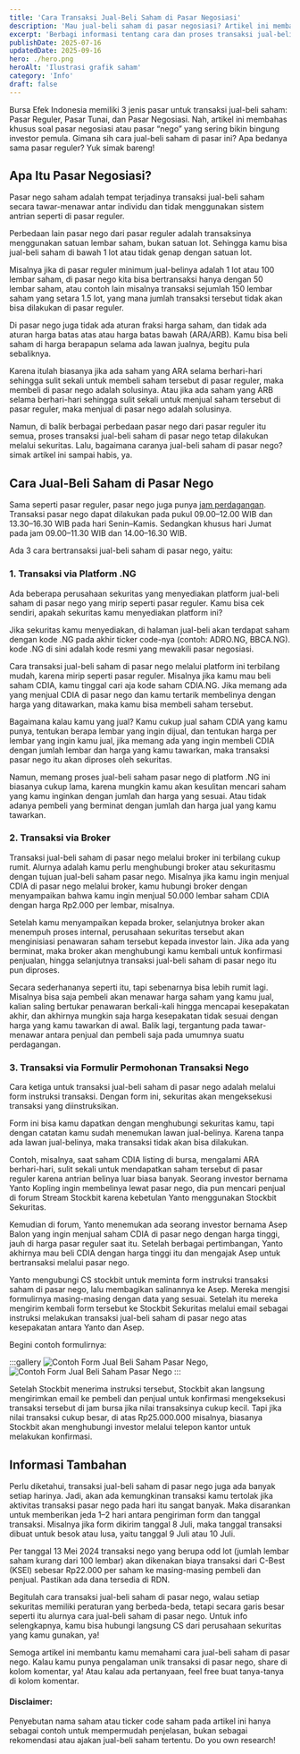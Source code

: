 ```yaml
---
title: 'Cara Transaksi Jual-Beli Saham di Pasar Negosiasi'
description: 'Mau jual-beli saham di pasar negosiasi? Artikel ini membahas lengkap cara bertransaksi jual-beli saham di pasar nego untuk pemula.'
excerpt: 'Berbagi informasi tentang cara dan proses transaksi jual-beli saham di pasar negosiasi'
publishDate: 2025-07-16
updatedDate: 2025-09-16
hero: ./hero.png
heroAlt: 'Ilustrasi grafik saham'
category: 'Info'
draft: false
---
```


Bursa Efek Indonesia memiliki 3 jenis pasar untuk transaksi jual-beli saham: Pasar Reguler, Pasar Tunai, dan Pasar Negosiasi. Nah, artikel ini membahas khusus soal pasar negosiasi atau pasar “nego” yang sering bikin bingung investor pemula. Gimana sih cara jual-beli saham di pasar ini? Apa bedanya sama pasar reguler? Yuk simak bareng!

## Apa Itu Pasar Negosiasi?

Pasar nego saham adalah tempat terjadinya transaksi jual-beli saham secara tawar-menawar antar individu dan tidak menggunakan sistem antrian seperti di pasar reguler.

Perbedaan lain pasar nego dari pasar reguler adalah transaksinya menggunakan satuan lembar saham, bukan satuan lot. Sehingga kamu bisa jual-beli saham di bawah 1 lot atau tidak genap dengan satuan lot.

Misalnya jika di pasar reguler minimum jual-belinya adalah 1 lot atau 100 lembar saham, di pasar nego kita bisa bertransaksi hanya dengan 50 lembar saham, atau contoh lain misalnya transaksi sejumlah 150 lembar saham yang setara 1.5 lot, yang mana jumlah transaksi tersebut tidak akan bisa dilakukan di pasar reguler.

Di pasar nego juga tidak ada aturan fraksi harga saham, dan tidak ada aturan harga batas atas atau harga batas bawah (ARA/ARB). Kamu bisa beli saham di harga berapapun selama ada lawan jualnya, begitu pula sebaliknya.

Karena itulah biasanya jika ada saham yang ARA selama berhari-hari sehingga sulit sekali untuk membeli saham tersebut di pasar reguler, maka membeli di pasar nego adalah solusinya. Atau jika ada saham yang ARB selama berhari-hari sehingga sulit sekali untuk menjual saham tersebut di pasar reguler, maka menjual di pasar nego adalah solusinya.

Namun, di balik berbagai perbedaan pasar nego dari pasar reguler itu semua, proses transaksi jual-beli saham di pasar nego tetap dilakukan melalui sekuritas. Lalu, bagaimana caranya jual-beli saham di pasar nego? simak artikel ini sampai habis, ya.

## Cara Jual-Beli Saham di Pasar Nego

Sama seperti pasar reguler, pasar nego juga punya [jam perdagangan](https://www.idx.co.id/id/produk/mekanisme-dan-jam-perdagangan/). Transaksi pasar nego dapat dilakukan pada pukul 09.00–12.00 WIB dan 13.30–16.30 WIB pada hari Senin–Kamis. Sedangkan khusus hari Jumat pada jam 09.00–11.30 WIB dan 14.00–16.30 WIB.

Ada 3 cara bertransaksi jual-beli saham di pasar nego, yaitu:

### 1. Transaksi via Platform .NG

Ada beberapa perusahaan sekuritas yang menyediakan platform jual-beli saham di pasar nego yang mirip seperti pasar reguler. Kamu bisa cek sendiri, apakah sekuritas kamu menyediakan platform ini?

Jika sekuritas kamu menyediakan, di halaman jual-beli akan terdapat saham dengan kode .NG pada akhir ticker code-nya (contoh: ADRO.NG, BBCA.NG). kode .NG di sini adalah kode resmi yang mewakili pasar negosiasi.

Cara transaksi jual-beli saham di pasar nego melalui platform ini terbilang mudah, karena mirip seperti pasar reguler. Misalnya jika kamu mau beli saham CDIA, kamu tinggal cari aja kode saham CDIA.NG. Jika memang ada yang menjual CDIA di pasar nego dan kamu tertarik membelinya dengan harga yang ditawarkan, maka kamu bisa membeli saham tersebut.

Bagaimana kalau kamu yang jual? Kamu cukup jual saham CDIA yang kamu punya, tentukan berapa lembar yang ingin dijual, dan tentukan harga per lembar yang ingin kamu jual, jika memang ada yang ingin membeli CDIA dengan jumlah lembar dan harga yang kamu tawarkan, maka transaksi pasar nego itu akan diproses oleh sekuritas.

Namun, memang proses jual-beli saham pasar nego di platform .NG ini biasanya cukup lama, karena mungkin kamu akan kesulitan mencari saham yang kamu inginkan dengan jumlah dan harga yang sesuai. Atau tidak adanya pembeli yang berminat dengan jumlah dan harga jual yang kamu tawarkan.

### 2. Transaksi via Broker

Transaksi jual-beli saham di pasar nego melalui broker ini terbilang cukup rumit. Alurnya adalah kamu perlu menghubungi broker atau sekuritasmu dengan tujuan jual-beli saham pasar nego. Misalnya jika kamu ingin menjual CDIA di pasar nego melalui broker, kamu hubungi broker dengan menyampaikan bahwa kamu ingin menjual 50.000 lembar saham CDIA dengan harga Rp2.000 per lembar, misalnya.

Setelah kamu menyampaikan kepada broker, selanjutnya broker akan menempuh proses internal, perusahaan sekuritas tersebut akan menginisiasi penawaran saham tersebut kepada investor lain. Jika ada yang berminat, maka broker akan menghubungi kamu kembali untuk konfirmasi penjualan, hingga selanjutnya transaksi jual-beli saham di pasar nego itu pun diproses.

Secara sederhananya seperti itu, tapi sebenarnya bisa lebih rumit lagi. Misalnya bisa saja pembeli akan menawar harga saham yang kamu jual, kalian saling bertukar penawaran berkali-kali hingga mencapai kesepakatan akhir, dan akhirnya mungkin saja harga kesepakatan tidak sesuai dengan harga yang kamu tawarkan di awal. Balik lagi, tergantung pada tawar-menawar antara penjual dan pembeli saja pada umumnya suatu perdagangan.

### 3. Transaksi via Formulir Permohonan Transaksi Nego

Cara ketiga untuk transaksi jual-beli saham di pasar nego adalah melalui form instruksi transaksi. Dengan form ini, sekuritas akan mengeksekusi transaksi yang diinstruksikan.

Form ini bisa kamu dapatkan dengan menghubungi sekuritas kamu, tapi dengan catatan kamu sudah menemukan lawan jual-belinya. Karena tanpa ada lawan jual-belinya, maka transaksi tidak akan bisa dilakukan.

Contoh, misalnya, saat saham CDIA listing di bursa, mengalami ARA berhari-hari, sulit sekali untuk mendapatkan saham tersebut di pasar reguler karena antrian belinya luar biasa banyak. Seorang investor bernama Yanto Kopling ingin membelinya lewat pasar nego, dia pun mencari penjual di forum Stream Stockbit karena kebetulan Yanto menggunakan Stockbit Sekuritas.

Kemudian di forum, Yanto menemukan ada seorang investor bernama Asep Balon yang ingin menjual saham CDIA di pasar nego dengan harga tinggi, jauh di harga pasar reguler saat itu. Setelah berbagai pertimbangan, Yanto akhirnya mau beli CDIA dengan harga tinggi itu dan mengajak Asep untuk bertransaksi melalui pasar nego.

Yanto mengubungi CS stockbit untuk meminta form instruksi transaksi saham di pasar nego, lalu membagikan salinannya ke Asep. Mereka mengisi formulirnya masing-masing dengan data yang sesuai. Setelah itu mereka mengirim kembali form tersebut ke Stockbit Sekuritas melalui email sebagai instruksi melakukan transaksi jual-beli saham di pasar nego atas kesepakatan antara Yanto dan Asep.

Begini contoh formulirnya:

:::gallery
![Contoh Form Jual Beli Saham Pasar Nego](./images/contoh-form-beli-saham-pasar-nego.webp 'Form Pembeli'),
![Contoh Form Jual Beli Saham Pasar Nego](./images/contoh-form-jual-saham-pasar-nego.webp 'Form Penjual')
:::

Setelah Stockbit menerima instruksi tersebut, Stockbit akan langsung mengirimkan email ke pembeli dan penjual untuk konfirmasi mengeksekusi transaksi tersebut di jam bursa jika nilai transaksinya cukup kecil. Tapi jika nilai transaksi cukup besar, di atas Rp25.000.000 misalnya, biasanya Stockbit akan menghubungi investor melalui telepon kantor untuk melakukan konfirmasi.

## Informasi Tambahan

Perlu diketahui, transaksi jual-beli saham di pasar nego juga ada banyak setiap harinya. Jadi, akan ada kemungkinan transaksi kamu tertolak jika aktivitas transaksi pasar nego pada hari itu sangat banyak. Maka disarankan untuk memberikan jeda 1–2 hari antara pengiriman form dan tanggal transaksi. Misalnya jika form dikirim tanggal 8 Juli, maka tanggal transaksi dibuat untuk besok atau lusa, yaitu tanggal 9 Juli atau 10 Juli.

Per tanggal 13 Mei 2024 transaksi nego yang berupa odd lot (jumlah lembar saham kurang dari 100 lembar) akan dikenakan biaya transaksi dari C-Best (KSEI) sebesar Rp22.000 per saham ke masing-masing pembeli dan penjual. Pastikan ada dana tersedia di RDN.

Begitulah cara transaksi jual-beli saham di pasar nego, walau setiap sekuritas memiliki peraturan yang berbeda-beda, tetapi secara garis besar seperti itu alurnya cara jual-beli saham di pasar nego. Untuk info selengkapnya, kamu bisa hubungi langsung CS dari perusahaan sekuritas yang kamu gunakan, ya!

Semoga artikel ini membantu kamu memahami cara jual-beli saham di pasar nego. Kalau kamu punya pengalaman unik transaksi di pasar nego, share di kolom komentar, ya! Atau kalau ada pertanyaan, feel free buat tanya-tanya di kolom komentar.

#### Disclaimer:

Penyebutan nama saham atau ticker code saham pada artikel ini hanya sebagai contoh untuk mempermudah penjelasan, bukan sebagai rekomendasi atau ajakan jual-beli saham tertentu. Do you own research!
